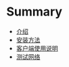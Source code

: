 # Summary

* [介绍](README.md)
* [安装方法](chapter1.md)
* [客户端使用说明](ke-hu-duan-shi-yong-shuo-ming.md)
* [测试网络](ce-shi-wang-luo.md)

